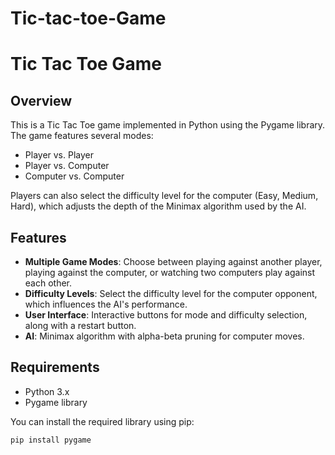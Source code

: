 # Tic-tac-toe-Game
# Tic Tac Toe Game

## Overview

This is a Tic Tac Toe game implemented in Python using the Pygame library. The game features several modes:
- Player vs. Player
- Player vs. Computer
- Computer vs. Computer

Players can also select the difficulty level for the computer (Easy, Medium, Hard), which adjusts the depth of the Minimax algorithm used by the AI.

## Features

- **Multiple Game Modes**: Choose between playing against another player, playing against the computer, or watching two computers play against each other.
- **Difficulty Levels**: Select the difficulty level for the computer opponent, which influences the AI's performance.
- **User Interface**: Interactive buttons for mode and difficulty selection, along with a restart button.
- **AI**: Minimax algorithm with alpha-beta pruning for computer moves.

## Requirements

- Python 3.x
- Pygame library

You can install the required library using pip:
```bash
pip install pygame
